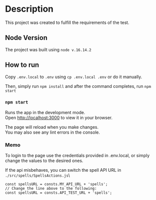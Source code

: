 # Description

This project was created to fulfill the requirements of the test.

## Node Version

The project was built using `node v.16.14.2`

## How to run

Copy `.env.local` to `.env` using `cp .env.local .env` or do it manually.

Then, simply run `npm install` and after the command completes, run `npm start`

### `npm start`

Runs the app in the development mode.\
Open [http://localhost:3000](http://localhost:3000) to view it in your browser.

The page will reload when you make changes.\
You may also see any lint errors in the console.

### Memo

To login to the page use the credentials provided in .env.local, or simply change the values to the desired ones.

If the api misbehaves, you can switch the spell API URL in `./src/spells/SpellsActions.js`\
```
const spellsURL = consts.MY_API_URL + 'spells';
// Change the line above to the following:
const spellsURL = consts.API_TEST_URL + 'spells';
```


